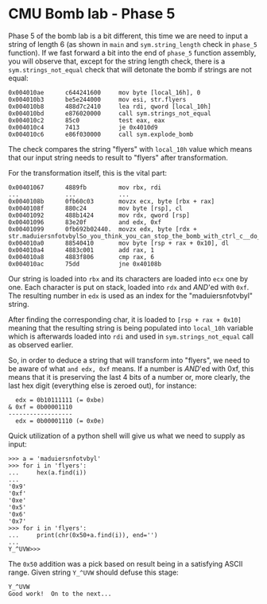 # CMU Bomb lab - Phase 5

Phase 5 of the bomb lab is a bit different, this time we are need to input a string of length 6 (as shown in `main` and `sym.string_length` check in `phase_5` function). If we fast forward a bit into the end of `phase_5` function assembly, you will observe that, except for the string length check, there is a `sym.strings_not_equal` check that will detonate the bomb if strings are not equal:

```
0x004010ae      c644241600     mov byte [local_16h], 0
0x004010b3      be5e244000     mov esi, str.flyers
0x004010b8      488d7c2410     lea rdi, qword [local_10h]
0x004010bd      e876020000     call sym.strings_not_equal
0x004010c2      85c0           test eax, eax
0x004010c4      7413           je 0x4010d9
0x004010c6      e86f030000     call sym.explode_bomb
```

The check compares the string "flyers" with `local_10h` value which means that our input string needs to result to "flyers" after transformation.

For the transformation itself, this is the vital part:

```
0x00401067      4889fb         mov rbx, rdi
...             ...            ...
0x0040108b      0fb60c03       movzx ecx, byte [rbx + rax]
0x0040108f      880c24         mov byte [rsp], cl
0x00401092      488b1424       mov rdx, qword [rsp]
0x00401096      83e20f         and edx, 0xf
0x00401099      0fb692b02440.  movzx edx, byte [rdx + str.maduiersnfotvbylSo_you_think_you_can_stop_the_bomb_with_ctrl_c__do_you]
0x004010a0      88540410       mov byte [rsp + rax + 0x10], dl
0x004010a4      4883c001       add rax, 1
0x004010a8      4883f806       cmp rax, 6
0x004010ac      75dd           jne 0x40108b
```

Our string is loaded into `rbx` and its characters are loaded into `ecx` one by one. Each character is put on stack, loaded into `rdx` and _AND_'ed with `0xf`. The resulting number in `edx` is used as an index for the "maduiersnfotvbyl" string.

After finding the corresponding char, it is loaded to `[rsp + rax + 0x10]` meaning that the resulting string is being populated into `local_10h` variable which is afterwards loaded into `rdi` and used in `sym.strings_not_equal` call as observed earlier.

So, in order to deduce a string that will transform into "flyers", we need to be aware of what `and edx, 0xf` means. If a number is _AND_'ed with 0xf, this means that it is preserving the last 4 bits of a number or, more clearly, the last hex digit (everything else is zeroed out), for instance:

```
  edx = 0b10111111 (= 0xbe)
& 0xf = 0b00001110
------------------
  edx = 0b00001110 (= 0x0e)
```

Quick utilization of a python shell will give us what we need to supply as input:

```
>>> a = 'maduiersnfotvbyl'
>>> for i in 'flyers':
...     hex(a.find(i))
... 
'0x9'
'0xf'
'0xe'
'0x5'
'0x6'
'0x7'
>>> for i in 'flyers':
...     print(chr(0x50+a.find(i)), end='')
... 
Y_^UVW>>>
```

The `0x50` addition was a pick based on result being in a satisfying ASCII range. Given string `Y_^UVW` should defuse this stage:

```
Y_^UVW
Good work!  On to the next...
```
